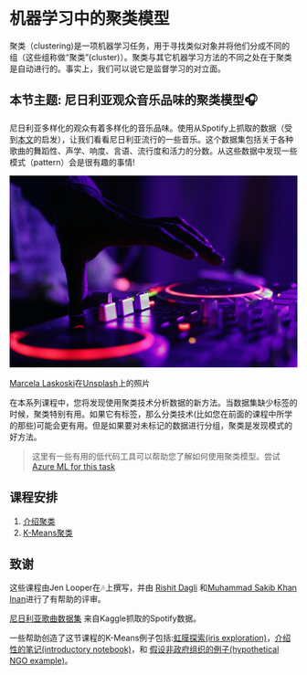 # 机器学习中的聚类模型

聚类（clustering)是一项机器学习任务，用于寻找类似对象并将他们分成不同的组（这些组称做“聚类”(cluster)）。聚类与其它机器学习方法的不同之处在于聚类是自动进行的。事实上，我们可以说它是监督学习的对立面。

## 本节主题: 尼日利亚观众音乐品味的聚类模型🎧

尼日利亚多样化的观众有着多样化的音乐品味。使用从Spotify上抓取的数据（受到[本文](https://towardsdatascience.com/country-wise-visual-analysis-of-music-taste-using-spotify-api-seaborn-in-python-77f5b749b421)的启发），让我们看看尼日利亚流行的一些音乐。这个数据集包括关于各种歌曲的舞蹈性、声学、响度、言语、流行度和活力的分数。从这些数据中发现一些模式（pattern）会是很有趣的事情!

![A turntable](../images/turntable.jpg)

<a href="https://unsplash.com/@marcelalaskoski?utm_source=unsplash&utm_medium=referral&utm_content=creditCopyText">Marcela Laskoski</a>在<a href="https://unsplash.com/s/photos/nigerian-music?utm_source=unsplash&utm_medium=referral&utm_content=creditCopyText">Unsplash</a>上的照片

在本系列课程中，您将发现使用聚类技术分析数据的新方法。当数据集缺少标签的时候，聚类特别有用。如果它有标签，那么分类技术(比如您在前面的课程中所学的那些)可能会更有用。但是如果要对未标记的数据进行分组，聚类是发现模式的好方法。

> 这里有一些有用的低代码工具可以帮助您了解如何使用聚类模型。尝试 [Azure ML for this task](https://docs.microsoft.com/learn/modules/create-clustering-model-azure-machine-learning-designer/?WT.mc_id=academic-15963-cxa)
## 课程安排

1. [介绍聚类](../1-Visualize/translations/README.md)
2. [K-Means聚类](../2-K-Means/translations/README.md)
## 致谢

这些课程由Jen Looper在🎶上撰写，并由 [Rishit Dagli](https://rishit_dagli) 和[Muhammad Sakib Khan Inan](https://twitter.com/Sakibinan)进行了有帮助的评审。

[尼日利亚歌曲数据集](https://www.kaggle.com/sootersaalu/nigerian-songs-spotify) 来自Kaggle抓取的Spotify数据。

一些帮助创造了这节课程的K-Means例子包括:[虹膜探索(iris exploration)](https://www.kaggle.com/bburns/iris-exploration-pca-k-means-and-gmm-clustering)，[介绍性的笔记(introductory notebook)](https://www.kaggle.com/prashant111/k-means-clustering-with-python)，和 [假设非政府组织的例子(hypothetical NGO example)](https://www.kaggle.com/ankandash/pca-k-means-clustering-hierarchical-clustering)。

